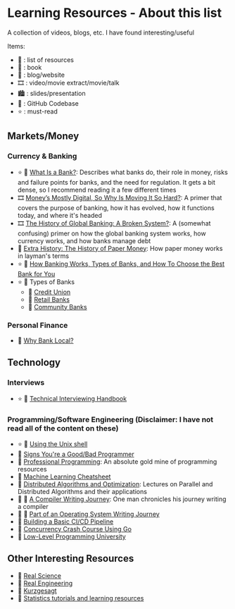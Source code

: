 # Learning Resources - About this list

A collection of videos, blogs, etc. I have found interesting/useful

Items:
- 🧰 : list of resources
- 📖 : book
- 📄 : blog/website
- 🎞 : video/movie extract/movie/talk
- 🏙 : slides/presentation
- 💽 : GitHub Codebase
- ⭐️ : must-read

## Markets/Money

### Currency & Banking
- ⭐️ 📄 [What Is a Bank?](https://www.imf.org/external/pubs/ft/fandd/2012/03/basics.htm): Describes 
  what banks do, their role in money, risks and failure points for banks, and the need for regulation.
  It gets a bit dense, so I recommend reading it a few different times
- 🎞 [Money’s Mostly Digital, So Why Is Moving It So Hard?](https://www.youtube.com/watch?v=8xzINLykprA): 
  A primer that covers the purpose of banking, how it has evolved, how it functions today, 
  and where it's headed
- 🎞 [The History of Global Banking: A Broken System?](https://www.youtube.com/watch?v=aIQY44LCIjc):
  A (somewhat confusing) primer on how the global banking system works, how currency works, and how
  banks manage debt
- 🧰 [Extra History: The History of Paper Money](https://www.youtube.com/playlist?list=PLhyKYa0YJ_5CL-krstYn532QY1Ayo27s1):
  How paper money works in layman's terms
- ⭐️ 📄 [How Banking Works, Types of Banks, and How To Choose the Best Bank for You](https://www.investopedia.com/terms/b/bank.asp)
- ⭐️ 📄 Types of Banks
    - 📄 [Credit Union](https://www.investopedia.com/terms/c/creditunion.asp)
    - 📄 [Retail Banks](https://www.investopedia.com/terms/r/retailbanking.asp)
    - 📄 [Community Banks](https://www.investopedia.com/what-is-a-community-bank-5069678)


### Personal Finance
- 📄 [Why Bank Local?](https://banklocal.info/why-bank-local)
<!-- ### Securities (Stocks & Bonds)
#### Stocks

#### Bonds

## Finance & Investing -->

## Technology

### Interviews
- ⭐️ 📖 [Technical Interviewing Handbook](https://www.techinterviewhandbook.org/software-engineering-interview-guide/)


### Programming/Software Engineering (Disclaimer: I have not read all of the content on these)
- ⭐️ 📄 [Using the Unix shell](https://ubuntu.com/tutorials/command-line-for-beginners#1-overview)
- 📄 [Signs You're a Good/Bad Programmer](https://github.com/daryllxd/lifelong-learning/blob/master/programming/philosophy/google-signs-youre-a-good-or-bad-programmer.md)
- 🧰 [Professional Programming](https://github.com/charlax/professional-programming): An absolute gold mine of programming resources
- 📄 [Machine Learning Cheatsheet](https://github.com/afshinea/stanford-cs-229-machine-learning)
- 🧰 [Distributed Algorithms and Optimization](https://stanford.edu/~rezab/dao/): Lectures on Parallel and Distributed Algorithms and their applications
- 🧰 💽 [A Compiler Writing Journey](https://github.com/DoctorWkt/acwj): One man chronicles his journey writing a compiler
- 🧰 💽 [Part of an Operating System Writing Journey](https://github.com/s-matyukevich/raspberry-pi-os)
- 📄 [Building a Basic CI/CD Pipeline](https://github.blog/2022-02-02-build-ci-cd-pipeline-github-actions-four-steps/)
- 🧰 [Concurrency Crash Course Using Go](https://github.com/ChrisGora/ccc)
- 🧰 [Low-Level Programming University](https://github.com/gurugio/lowlevelprogramming-university)


## Other Interesting Resources
- 🧰 [Real Science](https://www.youtube.com/c/realscience)
- 🧰 [Real Engineering](https://www.youtube.com/channel/UCR1IuLEqb6UEA_zQ81kwXfg)
- 🧰 [Kurzgesagt](https://www.youtube.com/c/inanutshell/about)
- 🧰 [Statistics tutorials and learning resources](https://github.com/mdozmorov/Statistics_notes)
